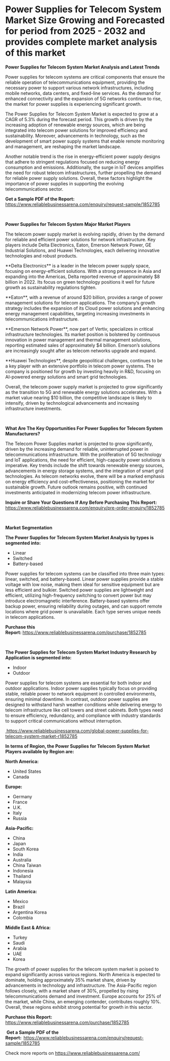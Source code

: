 <p><h1>Power Supplies for Telecom System Market Size Growing and Forecasted for period from 2025 - 2032 and provides complete market analysis of this market</h1></p><p><strong>Power Supplies for Telecom System Market Analysis and Latest Trends</strong></p>
<p><p>Power supplies for telecom systems are critical components that ensure the reliable operation of telecommunications equipment, providing the necessary power to support various network infrastructures, including mobile networks, data centers, and fixed-line services. As the demand for enhanced connectivity and the expansion of 5G networks continue to rise, the market for power supplies is experiencing significant growth.</p><p>The Power Supplies for Telecom System Market is expected to grow at a CAGR of 5.3% during the forecast period. This growth is driven by the increasing adoption of renewable energy sources, which are being integrated into telecom power solutions for improved efficiency and sustainability. Moreover, advancements in technology, such as the development of smart power supply systems that enable remote monitoring and management, are reshaping the market landscape.</p><p>Another notable trend is the rise in energy-efficient power supply designs that adhere to stringent regulations focused on reducing energy consumption and emissions. Additionally, the surge in IoT devices amplifies the need for robust telecom infrastructures, further propelling the demand for reliable power supply solutions. Overall, these factors highlight the importance of power supplies in supporting the evolving telecommunications sector.</p></p>
<p><strong>Get a Sample PDF of the Report:&nbsp;</strong> <a href="https://www.reliablebusinessarena.com/enquiry/request-sample/1852785?utm_campaign=2488&utm_medium=2&utm_source=Github&utm_content=ia&utm_term=12042025&utm_id=power-supplies-for-telecom-system">https://www.reliablebusinessarena.com/enquiry/request-sample/1852785</a></p>
<p>&nbsp;</p>
<p><strong>Power Supplies for Telecom System Major Market Players</strong></p>
<p><p>The telecom power supply market is evolving rapidly, driven by the demand for reliable and efficient power solutions for network infrastructure. Key players include Delta Electronics, Eaton, Emerson Network Power, GE Industrial Solutions, and Huawei Technologies, each delivering innovative technologies and robust products.</p><p>**Delta Electronics** is a leader in the telecom power supply space, focusing on energy-efficient solutions. With a strong presence in Asia and expanding into the Americas, Delta reported revenue of approximately $8 billion in 2022. Its focus on green technology positions it well for future growth as sustainability regulations tighten.</p><p>**Eaton**, with a revenue of around $20 billion, provides a range of power management solutions for telecom applications. The company’s growth strategy includes the expansion of its Cloud power solutions and enhancing energy management capabilities, targeting increasing investments in telecommunications infrastructure.</p><p>**Emerson Network Power**, now part of Vertiv, specializes in critical infrastructure technologies. Its market position is bolstered by continuous innovation in power management and thermal management solutions, reporting estimated sales of approximately $4 billion. Emerson’s solutions are increasingly sought after as telecom networks upgrade and expand.</p><p>**Huawei Technologies**, despite geopolitical challenges, continues to be a key player with an extensive portfolio in telecom power systems. The company is positioned for growth by investing heavily in R&D, focusing on AI-powered energy solutions and smart grid technologies.</p><p>Overall, the telecom power supply market is projected to grow significantly as the transition to 5G and renewable energy solutions accelerates. With a market value nearing $10 billion, the competitive landscape is likely to intensify, driven by technological advancements and increasing infrastructure investments.</p></p>
<p>&nbsp;</p>
<p><strong>What Are The Key Opportunities For Power Supplies for Telecom System Manufacturers?</strong></p>
<p><p>The Telecom Power Supplies market is projected to grow significantly, driven by the increasing demand for reliable, uninterrupted power in telecommunications infrastructure. With the proliferation of 5G technology and IoT applications, the need for efficient, high-capacity power solutions is imperative. Key trends include the shift towards renewable energy sources, advancements in energy storage systems, and the integration of smart grid technologies. As telecom networks evolve, there will be a marked emphasis on energy efficiency and cost-effectiveness, positioning the market for sustainable growth. Future outlook remains positive, with continued investments anticipated in modernizing telecom power infrastructure.</p></p>
<p><strong>Inquire or Share Your Questions If Any Before Purchasing This Report:</strong> <a href="https://www.reliablebusinessarena.com/enquiry/pre-order-enquiry/1852785?utm_campaign=2488&utm_medium=2&utm_source=Github&utm_content=ia&utm_term=12042025&utm_id=power-supplies-for-telecom-system">https://www.reliablebusinessarena.com/enquiry/pre-order-enquiry/1852785</a></p>
<p>&nbsp;</p>
<p><strong>Market Segmentation</strong></p>
<p><strong>The Power Supplies for Telecom System Market Analysis by types is segmented into:</strong></p>
<p><ul><li>Linear</li><li>Switched</li><li>Battery-based</li></ul></p>
<p><p>Power supplies for telecom systems can be classified into three main types: linear, switched, and battery-based. Linear power supplies provide a stable voltage with low noise, making them ideal for sensitive equipment but are less efficient and bulkier. Switched power supplies are lightweight and efficient, utilizing high-frequency switching to convert power but may introduce electromagnetic interference. Battery-based systems offer backup power, ensuring reliability during outages, and can support remote locations where grid power is unavailable. Each type serves unique needs in telecom applications.</p></p>
<p><strong>Purchase this Report:&nbsp;</strong><a href="https://www.reliablebusinessarena.com/purchase/1852785?utm_campaign=2488&utm_medium=2&utm_source=Github&utm_content=ia&utm_term=12042025&utm_id=power-supplies-for-telecom-system">https://www.reliablebusinessarena.com/purchase/1852785</a></p>
<p>&nbsp;</p>
<p><strong>The Power Supplies for Telecom System Market Industry Research by Application is segmented into:</strong></p>
<p><ul><li>Indoor</li><li>Outdoor</li></ul></p>
<p><p>Power supplies for telecom systems are essential for both indoor and outdoor applications. Indoor power supplies typically focus on providing stable, reliable power to network equipment in controlled environments, ensuring minimal downtime. In contrast, outdoor power supplies are designed to withstand harsh weather conditions while delivering energy to telecom infrastructure like cell towers and street cabinets. Both types need to ensure efficiency, redundancy, and compliance with industry standards to support critical communications without interruption.</p></p>
<p><a href="https://www.reliablebusinessarena.com/global-power-supplies-for-telecom-system-market-r1852785?utm_campaign=2488&utm_medium=2&utm_source=Github&utm_content=ia&utm_term=12042025&utm_id=power-supplies-for-telecom-system">&nbsp;https://www.reliablebusinessarena.com/global-power-supplies-for-telecom-system-market-r1852785</a></p>
<p><strong>In terms of Region, the Power Supplies for Telecom System Market Players available by Region are:</strong></p>
<p>
    <p> <strong> North America: </strong>
        <ul>
            <li>United States</li>
            <li>Canada</li>
        </ul>
        </p> 
    <p> <strong> Europe: </strong>
        <ul>
            <li>Germany</li>
            <li>France</li>
            <li>U.K.</li>
            <li>Italy</li>
            <li>Russia</li>
        </ul>
        </p> 
    <p> <strong> Asia-Pacific: </strong>
        <ul>
            <li>China</li>
            <li>Japan</li>
            <li>South Korea</li>
            <li>India</li>
            <li>Australia</li>
            <li>China Taiwan</li>
            <li>Indonesia</li>
            <li>Thailand</li>
            <li>Malaysia</li>
        </ul>
        </p> 
    <p> <strong> Latin America: </strong>
        <ul>
            <li>Mexico</li>
            <li>Brazil</li>
            <li>Argentina Korea</li>
            <li>Colombia</li>
        </ul>
        </p> 
    <p> <strong> Middle East & Africa: </strong>
        <ul>
            <li>Turkey</li>
            <li>Saudi</li>
            <li>Arabia</li>
            <li>UAE</li>
            <li>Korea</li>
        </ul>
    </p>
    </p>
<p><p>The growth of power supplies for the telecom system market is poised to expand significantly across various regions. North America is expected to dominate, holding approximately 35% market share, driven by advancements in technology and infrastructure. The Asia-Pacific region follows closely, with a market share of 30%, propelled by rising telecommunications demand and investment. Europe accounts for 25% of the market, while China, an emerging contender, contributes roughly 10%. Overall, these regions exhibit strong potential for growth in this sector.</p></p>
<p><strong>Purchase this Report: </strong><a href="https://www.reliablebusinessarena.com/purchase/1852785?utm_campaign=2488&utm_medium=2&utm_source=Github&utm_content=ia&utm_term=12042025&utm_id=power-supplies-for-telecom-system">https://www.reliablebusinessarena.com/purchase/1852785</a></p>
<p>&nbsp;<strong>Get a Sample PDF of the Report:&nbsp;&nbsp;</strong><a href="https://www.reliablebusinessarena.com/enquiry/request-sample/1852785?utm_campaign=2488&utm_medium=2&utm_source=Github&utm_content=ia&utm_term=12042025&utm_id=power-supplies-for-telecom-system">https://www.reliablebusinessarena.com/enquiry/request-sample/1852785</a></p>
<p><strong></strong></p>
<p>Check more reports on <a href="https://www.reliablebusinessarena.com/?utm_campaign=2488&utm_medium=2&utm_source=Github&utm_content=ia&utm_term=12042025&utm_id=power-supplies-for-telecom-system">https://www.reliablebusinessarena.com/</a></p>
